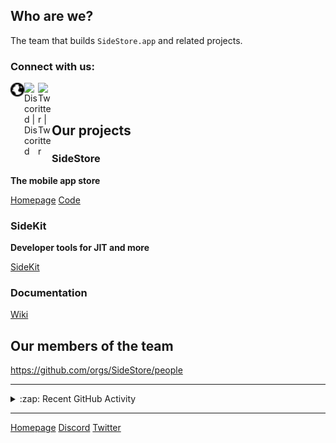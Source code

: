 <!-- 
Docs: How to use GitHub README and actions to auto-generate embedded content.
https://github.com/anuraghazra/github-readme-stats
https://www.youtube.com/watch?v=n6d4KHSKqGk
https://github.com/rahuldkjain/github-profile-readme-generator
 -->

## Who are we?

The team that builds `SideStore.app` and related projects.

### Connect with us:

<!--
[![Website](https://img.shields.io/website?label=sidestore.io&style=for-the-badge&url=https://sidestore.io)](https://sidestore.io)
[![Twitter Follow](https://img.shields.io/twitter/follow/sidestore_io?color=1DA1F2&logo=twitter&style=for-the-badge)](https://twitter.com/intent/follow?original_referer=https%3A%2F%2Fgithub.com%2Fsidestore&screen_name=sidestore)
[![GitHub Followers](https://img.shields.io/github/followers/sidestore?style=for-the-badge)]()
[![GitHub Sponsors](https://img.shields.io/github/sponsors/sidestore?style=for-the-badge
)]() 
-->

[<img align="left" alt="sidestore.io" width="22px" src="https://raw.githubusercontent.com/iconic/open-iconic/master/svg/globe.svg" />][website]
[<img align="left" alt="Discord | Discord" width="22px" src="https://cdn.jsdelivr.net/npm/simple-icons@v3/icons/discord.svg" />][discord]
[<img align="left" alt="Twitter | Twitter" width="22px" src="https://cdn.jsdelivr.net/npm/simple-icons@v3/icons/twitter.svg" />][twitter]

<br />
<br />

## Our projects

### SideStore

__The mobile app store__

[Homepage][website]
[Code][git.sidestore]

### SideKit

__Developer tools for JIT and more__

[SideKit][git.sidekit]

### Documentation

[Wiki][wiki]

## Our members of the team

https://github.com/orgs/SideStore/people

---

<details>
  <summary>:zap: Recent GitHub Activity</summary>

<!--START_SECTION:activity-->
1. 🗣 Commented on [#25](https://github.com/SideStore/StosVPN/issues/25) in [SideStore/StosVPN](https://github.com/SideStore/StosVPN)
2. ❗️ Closed issue [#27](https://github.com/SideStore/StosVPN/issues/27) in [SideStore/StosVPN](https://github.com/SideStore/StosVPN)
3. ❗️ Opened issue [#27](https://github.com/SideStore/StosVPN/issues/27) in [SideStore/StosVPN](https://github.com/SideStore/StosVPN)
4. 🗣 Commented on [#1041](https://github.com/SideStore/SideStore/issues/1041) in [SideStore/SideStore](https://github.com/SideStore/SideStore)
5. ❗️ Opened issue [#1041](https://github.com/SideStore/SideStore/issues/1041) in [SideStore/SideStore](https://github.com/SideStore/SideStore)
6. 🗣 Commented on [#25](https://github.com/SideStore/apple-private-apis/issues/25) in [SideStore/apple-private-apis](https://github.com/SideStore/apple-private-apis)
7. 🗣 Commented on [#25](https://github.com/SideStore/apple-private-apis/issues/25) in [SideStore/apple-private-apis](https://github.com/SideStore/apple-private-apis)
8. 🗣 Commented on [#25](https://github.com/SideStore/apple-private-apis/issues/25) in [SideStore/apple-private-apis](https://github.com/SideStore/apple-private-apis)
9. 🗣 Commented on [#25](https://github.com/SideStore/apple-private-apis/issues/25) in [SideStore/apple-private-apis](https://github.com/SideStore/apple-private-apis)
10. 💪 Opened PR [#25](https://github.com/SideStore/apple-private-apis/pull/25) in [SideStore/apple-private-apis](https://github.com/SideStore/apple-private-apis)
11. 🗣 Commented on [#12](https://github.com/SideStore/SideServer-for-Linux/issues/12) in [SideStore/SideServer-for-Linux](https://github.com/SideStore/SideServer-for-Linux)
12. 🗣 Commented on [#25](https://github.com/SideStore/StosVPN/issues/25) in [SideStore/StosVPN](https://github.com/SideStore/StosVPN)
13. ❗️ Closed issue [#25](https://github.com/SideStore/StosVPN/issues/25) in [SideStore/StosVPN](https://github.com/SideStore/StosVPN)
14. 🗣 Commented on [#25](https://github.com/SideStore/StosVPN/issues/25) in [SideStore/StosVPN](https://github.com/SideStore/StosVPN)
15. 💪 Opened PR [#26](https://github.com/SideStore/StosVPN/pull/26) in [SideStore/StosVPN](https://github.com/SideStore/StosVPN)
16. 🗣 Commented on [#25](https://github.com/SideStore/StosVPN/issues/25) in [SideStore/StosVPN](https://github.com/SideStore/StosVPN)
17. 🗣 Commented on [#25](https://github.com/SideStore/StosVPN/issues/25) in [SideStore/StosVPN](https://github.com/SideStore/StosVPN)
18. ❗️ Opened issue [#1039](https://github.com/SideStore/SideStore/issues/1039) in [SideStore/SideStore](https://github.com/SideStore/SideStore)
19. ❗️ Opened issue [#1038](https://github.com/SideStore/SideStore/issues/1038) in [SideStore/SideStore](https://github.com/SideStore/SideStore)
20. 🗣 Commented on [#974](https://github.com/SideStore/SideStore/issues/974) in [SideStore/SideStore](https://github.com/SideStore/SideStore)
<!--END_SECTION:activity-->

</details>

---

[Homepage][patreon] [Discord][discord] [Twitter][twitter]

<!--
- [Patreon][patreon]
- [OpenCollective][opencollective]
- [YouTube][youtube]
-->

[website]: https://sidestore.io
[wiki]: https://wiki.sidestore.io
[twitter]: https://twitter.com/sidestore_io
[discord]: https://discord.gg/sidestore-949183273383395328
[youtube]: https://youtube.com/TODO
[patreon]: https://www.patreon.com/SideStore
[opencollective]: https://opencollective.com/TODO
[git.sidestore]: https://github.com/SideStore/SideStore/
[git.sidekit]: https://github.com/SideStore/SideKit

